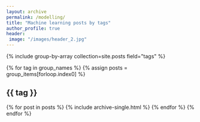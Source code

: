 ```yaml
---
layout: archive
permalink: /modelling/
title: "Machine learning posts by tags"
author_profile: true
header:
 image: "/images/header_2.jpg"
---
```



{% include group-by-array collection=site.posts field="tags" %}

{% for tag in group_names %}
  {% assign posts = group_items[forloop.index0] %}
  <h2 id="{{ tag | slugify }}" class="archive__subtitle">{{ tag }}</h2>

  {% for post in posts %}
    {% include archive-single.html %}
  {% endfor %}
{% endfor %}
